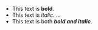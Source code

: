  *  This text is **bold**.
* This text is *italic*. ...
*   This text is both ***bold and italic***.
